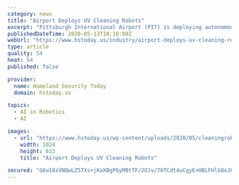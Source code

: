 ```yaml
---
category: news
title: "Airport Deploys UV Cleaning Robots"
excerpt: "Pittsburgh International Airport (PIT) is deploying autonomous robots to deep The robots use ultraviolet lights that augment their traditional cleaning tools, a first for U.S. airports. Researchers believe UV-C rays,"
publishedDateTime: 2020-05-13T10:16:00Z
webUrl: "https://www.hstoday.us/industry/airport-deploys-uv-cleaning-robots/"
type: article
quality: 54
heat: 54
published: false

provider:
  name: Homeland Security Today
  domain: hstoday.us

topics:
  - AI in Robotics
  - AI

images:
  - url: "https://www.hstoday.us/wp-content/uploads/2020/05/cleaningrobot.jpg"
    width: 1024
    height: 633
    title: "Airport Deploys UV Cleaning Robots"

secured: "G6u18sVNQwLZ57Xs+jKoXBgP6yMBtTF/2OJv/7bTCdt4uCgyE+HBLFHlb8oJ88avUb4kZ2R+EzbTGssdFMh+t/Khn6RdZdCMANeucgsmhsqv0XZJu4BXScMf416tLOB8ipg6jF76pxm68bWgYV+9VnwSmY33k69P4STEoYDldKKgG8MhLKG+9iJ5qqHAta6L+4oVLO8d3EIdFfT1cmXfPE6tCkdYHyWq3u6R8RYRewADr1r9lholN66BmtUQCM31PD+9FD9giUWjy5NSKi8FLYDQHAbz0RLW7kHTKHPCMgcREfyOelt57OrR3Tg1vYLZ;Ad2rIGN64ZlX4wK/C2Rplw=="
---
```


